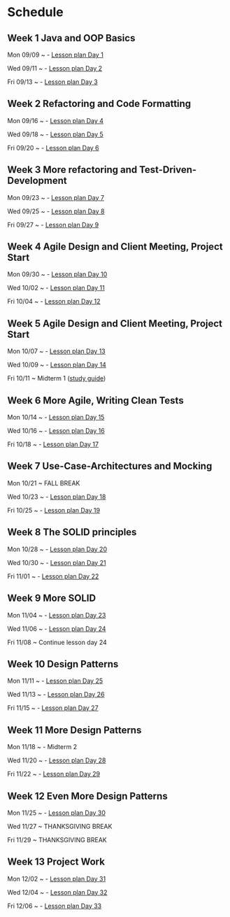 # Schedule

## Week 1  Java and OOP Basics

Mon 09/09
  ~ - [Lesson plan Day 1](lessonPlansFall/lessonPlanDay01.md)

Wed 09/11
  ~ - [Lesson plan Day 2](lessonPlansFall/lessonPlanDay02.md)

Fri 09/13
  ~ - [Lesson plan Day 3](lessonPlansFall/lessonPlanDay03.md)


## Week 2 Refactoring and Code Formatting

Mon 09/16
  ~ - [Lesson plan Day 4](lessonPlansFall/lessonPlanDay04.md)

Wed 09/18
  ~ - [Lesson plan Day 5](lessonPlansFall/lessonPlanDay05.md)

Fri 09/20
  ~ - [Lesson plan Day 6](lessonPlansFall/lessonPlanDay06.md)

## Week 3 More refactoring and Test-Driven-Development

Mon 09/23
  ~ - [Lesson plan Day 7](lessonPlansFall/lessonPlanDay07.md)

Wed 09/25
  ~ - [Lesson plan Day 8](lessonPlansFall/lessonPlanDay08.md)

Fri 09/27
  ~ - [Lesson plan Day 9](lessonPlansFall/lessonPlanDay09.md)

## Week 4 Agile Design and Client Meeting, Project Start

Mon 09/30
  ~ - [Lesson plan Day 10](lessonPlansFall/lessonPlanDay10.md)

Wed 10/02
  ~ - [Lesson plan Day 11](lessonPlansFall/lessonPlanDay11.md)

Fri 10/04
  ~ - [Lesson plan Day 12](lessonPlansFall/lessonPlanDay12.md)

## Week 5 Agile Design and Client Meeting, Project Start

Mon 10/07
  ~ - [Lesson plan Day 13](lessonPlansFall/lessonPlanDay13.md)

Wed 10/09
  ~ - [Lesson plan Day 14](lessonPlansFall/lessonPlanDay14.md)

Fri 10/11
  ~ Midterm 1 ([study guide](notes/midterm1StudyGuide.md))

## Week 6 More Agile, Writing Clean Tests

Mon 10/14
  ~ - [Lesson plan Day 15](lessonPlansFall/lessonPlanDay15.md)

Wed 10/16
  ~ - [Lesson plan Day 16](lessonPlansFall/lessonPlanDay16.md)

Fri 10/18
  ~ - [Lesson plan Day 17](lessonPlansFall/lessonPlanDay17.md)

## Week 7 Use-Case-Architectures and Mocking

Mon 10/21
  ~ FALL BREAK

Wed 10/23
  ~ - [Lesson plan Day 18](lessonPlansFall/lessonPlanDay18.md)

Fri 10/25
  ~ - [Lesson plan Day 19](lessonPlansFall/lessonPlanDay19.md)

## Week 8 The SOLID principles

Mon 10/28
  ~ - [Lesson plan Day 20](lessonPlansFall/lessonPlanDay20.md)

Wed 10/30
  ~ - [Lesson plan Day 21](lessonPlansFall/lessonPlanDay21.md)

Fri 11/01
  ~ - [Lesson plan Day 22](lessonPlansFall/lessonPlanDay22.md)

## Week 9 More SOLID

Mon 11/04
  ~ - [Lesson plan Day 23](lessonPlansFall/lessonPlanDay23.md)

Wed 11/06
  ~ - [Lesson plan Day 24](lessonPlansFall/lessonPlanDay24.md)

Fri 11/08
  ~ Continue lesson day 24


## Week 10 Design Patterns

Mon 11/11
  ~ - [Lesson plan Day 25](lessonPlansFall/lessonPlanDay25.md)

Wed 11/13
  ~ - [Lesson plan Day 26](lessonPlansFall/lessonPlanDay26.md)

Fri 11/15
  ~ - [Lesson plan Day 27](lessonPlansFall/lessonPlanDay27.md)


## Week 11 More Design Patterns

Mon 11/18
  ~ - Midterm 2

Wed 11/20
  ~ - [Lesson plan Day 28](lessonPlansFall/lessonPlanDay28.md)

Fri 11/22
  ~ - [Lesson plan Day 29](lessonPlansFall/lessonPlanDay29.md)

## Week 12 Even More Design Patterns

Mon 11/25
  ~ - [Lesson plan Day 30](lessonPlansFall/lessonPlanDay30.md)

Wed 11/27
  ~ THANKSGIVING BREAK

Fri 11/29
  ~ THANKSGIVING BREAK


## Week 13 Project Work

Mon 12/02
  ~ - [Lesson plan Day 31](lessonPlansFall/lessonPlanDay31.md)

Wed 12/04
  ~ - [Lesson plan Day 32](lessonPlansFall/lessonPlanDay32.md)

Fri 12/06
  ~ - [Lesson plan Day 33](lessonPlansFall/lessonPlanDay33.md)

